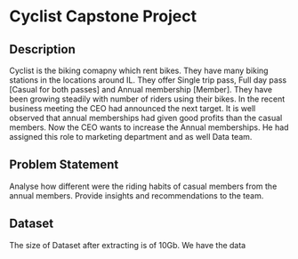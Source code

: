<h1>Cyclist Capstone Project</h1>
<h2>Description</h2>
<p>Cyclist is the biking comapny which rent bikes. They have many biking stations in the locations around IL. They offer Single trip pass, Full day pass [Casual for both passes] and Annual membership [Member]. They have been growing steadily with number of riders using their bikes. In the recent business meeting the CEO had announced the next target. It is well observed that annual memberships had given good profits than the casual members. Now the CEO wants to increase the Annual memberships. He had assigned this role to marketing department and as well Data team.</p>
<h2>Problem Statement</h2>
<p>Analyse how different were the riding habits of casual members from the annual members. Provide insights and recommendations to the team.</p>
<h2>Dataset</h2>
<p>The size of Dataset after extracting is of 10Gb. We have the data </p>